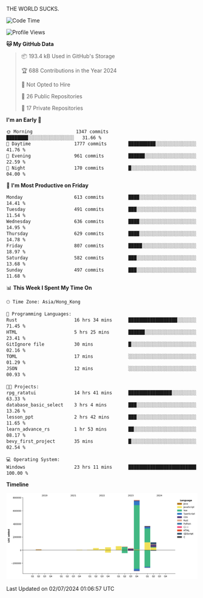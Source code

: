 THE WORLD SUCKS.

<!--START_SECTION:waka-->
![Code Time](http://img.shields.io/badge/Code%20Time-256%20hrs%2018%20mins-blue)

![Profile Views](http://img.shields.io/badge/Profile%20Views-0-blue)

**🐱 My GitHub Data** 

> 📦 193.4 kB Used in GitHub's Storage 
 > 
> 🏆 688 Contributions in the Year 2024
 > 
> 🚫 Not Opted to Hire
 > 
> 📜 26 Public Repositories 
 > 
> 🔑 17 Private Repositories 
 > 
**I'm an Early 🐤** 

```text
🌞 Morning                1347 commits        ████████░░░░░░░░░░░░░░░░░   31.66 % 
🌆 Daytime                1777 commits        ██████████░░░░░░░░░░░░░░░   41.76 % 
🌃 Evening                961 commits         ██████░░░░░░░░░░░░░░░░░░░   22.59 % 
🌙 Night                  170 commits         █░░░░░░░░░░░░░░░░░░░░░░░░   04.00 % 
```
📅 **I'm Most Productive on Friday** 

```text
Monday                   613 commits         ████░░░░░░░░░░░░░░░░░░░░░   14.41 % 
Tuesday                  491 commits         ███░░░░░░░░░░░░░░░░░░░░░░   11.54 % 
Wednesday                636 commits         ████░░░░░░░░░░░░░░░░░░░░░   14.95 % 
Thursday                 629 commits         ████░░░░░░░░░░░░░░░░░░░░░   14.78 % 
Friday                   807 commits         █████░░░░░░░░░░░░░░░░░░░░   18.97 % 
Saturday                 582 commits         ███░░░░░░░░░░░░░░░░░░░░░░   13.68 % 
Sunday                   497 commits         ███░░░░░░░░░░░░░░░░░░░░░░   11.68 % 
```


📊 **This Week I Spent My Time On** 

```text
🕑︎ Time Zone: Asia/Hong_Kong

💬 Programming Languages: 
Rust                     16 hrs 34 mins      ██████████████████░░░░░░░   71.45 % 
HTML                     5 hrs 25 mins       ██████░░░░░░░░░░░░░░░░░░░   23.41 % 
GitIgnore file           30 mins             █░░░░░░░░░░░░░░░░░░░░░░░░   02.16 % 
TOML                     17 mins             ░░░░░░░░░░░░░░░░░░░░░░░░░   01.29 % 
JSON                     12 mins             ░░░░░░░░░░░░░░░░░░░░░░░░░   00.93 % 

🐱‍💻 Projects: 
rpg_ratatui              14 hrs 41 mins      ████████████████░░░░░░░░░   63.33 % 
database_basic_select    3 hrs 4 mins        ███░░░░░░░░░░░░░░░░░░░░░░   13.26 % 
lesson_ppt               2 hrs 42 mins       ███░░░░░░░░░░░░░░░░░░░░░░   11.65 % 
learn_advance_rs         1 hr 53 mins        ██░░░░░░░░░░░░░░░░░░░░░░░   08.17 % 
bevy_first_project       35 mins             █░░░░░░░░░░░░░░░░░░░░░░░░   02.54 % 

💻 Operating System: 
Windows                  23 hrs 11 mins      █████████████████████████   100.00 % 
```

**Timeline**

![Lines of Code chart](https://raw.githubusercontent.com/xiaochen0517/xiaochen0517/main/assets/bar_graph.png)


 Last Updated on 02/07/2024 01:06:57 UTC
<!--END_SECTION:waka-->
